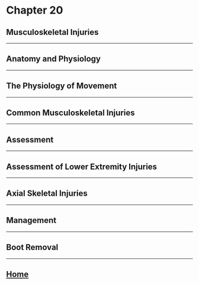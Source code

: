 # Chapter 20
## Musculoskeletal Injuries

---

## Anatomy and Physiology

---

## The Physiology of Movement

---

## Common Musculoskeletal Injuries

---

## Assessment

---

## Assessment of Lower Extremity Injuries

---

## Axial Skeletal Injuries

---

## Management

---

## Boot Removal

---

## [Home](./index.html)